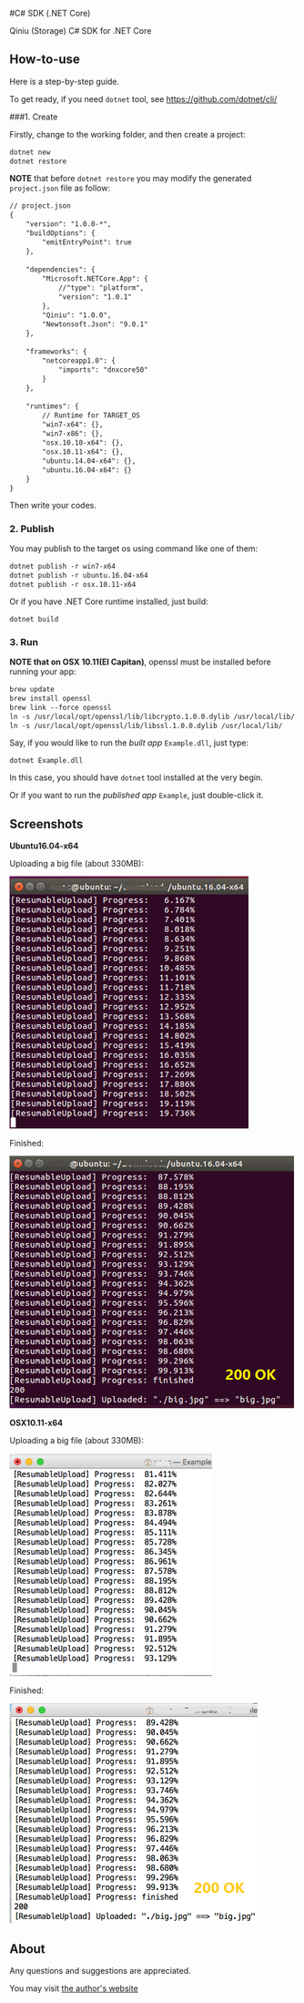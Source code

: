 #C# SDK (.NET Core)

Qiniu (Storage) C# SDK for .NET Core

## How-to-use

Here is a step-by-step guide.

To get ready, if you need `dotnet` tool, see https://github.com/dotnet/cli/

###1. Create

Firstly, change to the working folder, and then create a project:

	dotnet new
	dotnet restore
	
**NOTE** that before `dotnet restore` you may modify the generated `project.json` file as follow:

	// project.json
	{
    	"version": "1.0.0-*",
    	"buildOptions": {
        	"emitEntryPoint": true
    	},

    	"dependencies": {
        	"Microsoft.NETCore.App": {
            	//"type": "platform",
            	"version": "1.0.1"
        	},
        	"Qiniu": "1.0.0",
        	"Newtonsoft.Json": "9.0.1"
    	},

    	"frameworks": {
        	"netcoreapp1.0": {
            	"imports": "dnxcore50"
        	}
    	},

    	"runtimes": {
			// Runtime for TARGET_OS
        	"win7-x64": {},
        	"win7-x86": {},
        	"osx.10.10-x64": {},
        	"osx.10.11-x64": {},
        	"ubuntu.14.04-x64": {},
			"ubuntu.16.04-x64": {}
    	}
	}

Then write your codes.

### 2. Publish

You may publish to the target os using command like one of them:

	dotnet publish -r win7-x64
	dotnet publish -r ubuntu.16.04-x64
	dotnet publish -r osx.10.11-x64

Or if you have .NET Core runtime installed, just build:

	dotnet build

### 3. Run

**NOTE that on OSX 10.11(EI Capitan)**, openssl must be installed before running your app:

	brew update
	brew install openssl
	brew link --force openssl
	ln -s /usr/local/opt/openssl/lib/libcrypto.1.0.0.dylib /usr/local/lib/
	ln -s /usr/local/opt/openssl/lib/libssl.1.0.0.dylib /usr/local/lib/

Say, if you would like to run the *built app* `Example.dll`, just type:

	dotnet Example.dll

In this case, you should have `dotnet` tool installed at the very begin.


Or if you want to run the *published app* `Example`, just double-click it. 

## Screenshots

**Ubuntu16.04-x64**

Uploading a big file (about 330MB):

![Ubuntu16-ru-01](Docs/imgs/Ubuntu16-ru-01.png)

Finished:

![Ubuntu16-ru-02](Docs/imgs/Ubuntu16-ru-02.png)

**OSX10.11-x64**

Uploading a big file (about 330MB):

![osx10-ru-01](Docs/imgs/OSX10-ru-01.png)

Finished:

![osx10-ru-02](Docs/imgs/OSX10-ru-02.png)

## About

Any questions and suggestions are appreciated.

You may visit [the author's website](http://fengyh.cn/)